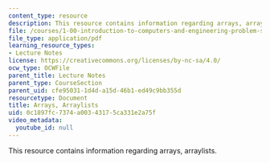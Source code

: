 ```yaml
---
content_type: resource
description: This resource contains information regarding arrays, arraylists.
file: /courses/1-00-introduction-to-computers-and-engineering-problem-solving-spring-2012/0c1897fc7374a00343175ca331e2a75f_MIT1_00S12_Lec_11.pdf
file_type: application/pdf
learning_resource_types:
- Lecture Notes
license: https://creativecommons.org/licenses/by-nc-sa/4.0/
ocw_type: OCWFile
parent_title: Lecture Notes
parent_type: CourseSection
parent_uid: cfe95031-1d4d-a15d-46b1-ed49c9bb355d
resourcetype: Document
title: Arrays, Arraylists
uid: 0c1897fc-7374-a003-4317-5ca331e2a75f
video_metadata:
  youtube_id: null
---
```

This resource contains information regarding arrays, arraylists.